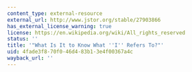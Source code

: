 ```yaml
---
content_type: external-resource
external_url: http://www.jstor.org/stable/27903866
has_external_license_warning: true
license: https://en.wikipedia.org/wiki/All_rights_reserved
status: ''
title: '"What Is It to Know What ''I'' Refers To?"'
uid: 4fade3f8-70f0-46d4-83b1-3e4f00367a4c
wayback_url: ''
---
```

